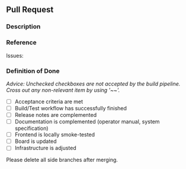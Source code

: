 ## Pull Request

### Description

### Reference

Issues:

### Definition of Done
*Advice: Unchecked checkboxes are not accepted by the build pipeline. Cross out any non-relevant item by using '~~'.*

- [ ] Acceptance criteria are met
- [ ] Build/Test workflow has successfully finished
- [ ] Release notes are complemented
- [ ] Documentation is complemented (operator manual, system specification)
- [ ] Frontend is locally smoke-tested
- [ ] Board is updated
- [ ] Infrastructure is adjusted

Please delete all side branches after merging.
